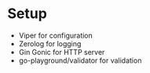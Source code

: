 # Setup

- Viper for configuration
- Zerolog for logging
- Gin Gonic for HTTP server
- go-playground/validator for validation
